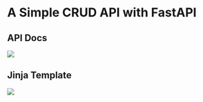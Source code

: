 # A Simple CRUD API with FastAPI

## API Docs
<img src="https://res.cloudinary.com/dkezlmzn1/image/upload/v1684239705/Screenshot_2023-05-16_at_1.18.27_PM_ysibeh.png"/>

## Jinja Template
<img src="https://res.cloudinary.com/dkezlmzn1/image/upload/v1684239704/Screenshot_2023-05-16_at_1.18.57_PM_cbdbd7.png"/>